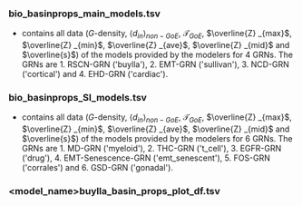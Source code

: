 ### bio_basinprops_main_models.tsv
- contains all data ($G$-density, $\langle d_{in} \rangle_{non-GoE}$, $\mathcal{T}_{GoE}$, $\overline{Z} _{max}$, $\overline{Z} _{min}$, $\overline{Z} _{ave}$, $\overline{Z} _{mid}$ and $\overline{s}$) of the models provided by the modelers for 4 GRNs. The GRNs are 1. RSCN-GRN 
 ('buylla'), 2. EMT-GRN ('sullivan'), 3. NCD-GRN ('cortical') and 4. EHD-GRN ('cardiac').
### bio_basinprops_SI_models.tsv
- contains all data ($G$-density, $\langle d_{in} \rangle_{non-GoE}$, $\mathcal{T}_{GoE}$, $\overline{Z} _{max}$, $\overline{Z} _{min}$, $\overline{Z} _{ave}$, $\overline{Z} _{mid}$ and $\overline{s}$) of the models provided by the modelers for 6 GRNs. The GRNs are 1. MD-GRN 
 ('myeloid'), 2. THC-GRN ('t_cell'), 3. EGFR-GRN ('drug'), 4. EMT-Senescence-GRN ('emt_senescent'), 5. FOS-GRN ('corrales') and 6. GSD-GRN ('gonadal').
### <model_name>buylla_basin_props_plot_df.tsv
